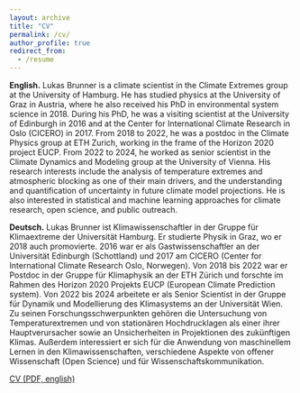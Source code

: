 ```yaml
---
layout: archive
title: "CV"
permalink: /cv/
author_profile: true
redirect_from:
  - /resume
---
```


**English.** Lukas Brunner is a climate scientist in the Climate Extremes group at the University of Hamburg. He has studied physics at the University of Graz in Austria, where he also received his PhD in environmental system science in 2018. During his PhD, he was a visiting scientist at the University of Edinburgh in 2016 and at the Center for International Climate Research in Oslo (CICERO) in 2017. From 2018 to 2022, he was a postdoc in the Climate Physics group at ETH Zurich, working in the frame of the Horizon 2020 project EUCP. From 2022 to 2024, he worked as senior scientist in the Climate Dynamics and Modeling group at the University of Vienna. His research interests include the analysis of temperature extremes and atmospheric blocking as one of their main drivers, and the understanding and quantification of uncertainty in future climate model projections. He is also interested in statistical and machine learning approaches for climate research, open science, and public outreach.


**Deutsch.** Lukas Brunner ist Klimawissenschaftler in der Gruppe für Klimaextreme der Universität Hamburg. Er studierte Physik in Graz, wo er 2018 auch promovierte. 2016 war er als Gastwissenschaftler an der Universität Edinburgh (Schottland) und 2017 am CICERO (Center for International Climate Research Oslo, Norwegen). Von 2018 bis 2022 war er Postdoc in der Gruppe für Klimaphysik an der ETH Zürich und forschte im Rahmen des Horizon 2020 Projekts EUCP (European Climate Prediction system). Von 2022 bis 2024 arbeitete er als Senior Scientist in der Gruppe für Dynamik und Modellierung des Klimasystems an der Universität Wien. Zu seinen Forschungsschwerpunkten gehören die Untersuchung von Temperaturextremen und von stationären Hochdrucklagen als einer ihrer Hauptverursacher sowie an Unsicherheiten in Projektionen des zukünftigen Klimas. Außerdem interessiert er sich für die Anwendung von maschinellem Lernen in den Klimawissenschaften, verschiedene Aspekte von offener Wissenschaft (Open Science) und für Wissenschaftskommunikation.


<!-- <a href="https://lukasbrunner.github.io/files/cv_short.pdf" target="_blank">CV short (PDF, english)</a> -->

<a href="https://lukasbrunner.github.io/files/cv.pdf" target="_blank">CV (PDF, english)</a>
